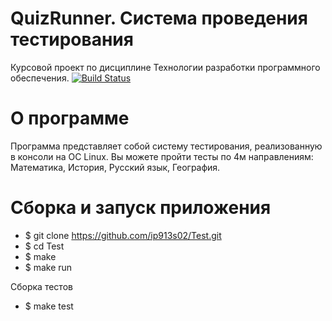 # QuizRunner. Система проведения тестирования

Курсовой проект по дисциплине Технологии разработки программного обеспечения.
[![Build Status](https://travis-ci.com/ip913s02/Test.svg?branch=master)](https://travis-ci.com/github/ip913s02/Test)

# О программе
Программа представляет собой систему тестирования, реализованную в консоли на OC Linux.
Вы можете пройти тесты по 4м направлениям: Математика, История, Русский язык, География.

# Сборка и запуск приложения

  * $ git clone https://github.com/ip913s02/Test.git
  * $ cd Test
  * $ make
  * $ make run
  
  Сборка тестов
   * $ make test
   
 
